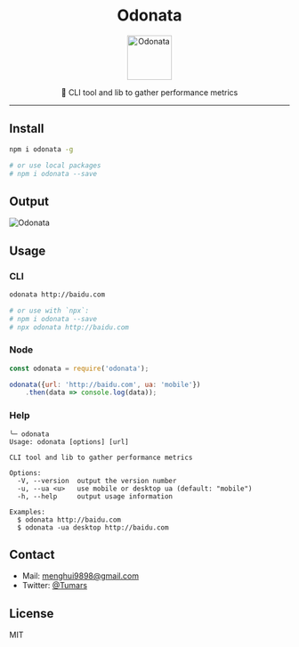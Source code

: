 <h1 align="center">Odonata</h1>
<p align="center"><img src="http://www.ferecord.com/wp-content/uploads/2019/02/odonata-icon.png" alt="Odonata" width="80"></p>
<p align="center">🎉 CLI tool and lib to gather performance metrics </p>

----

## Install
```bash
npm i odonata -g

# or use local packages
# npm i odonata --save
```

## Output

![Odonata](http://www.ferecord.com/wp-content/uploads/2019/02/odonata-cli-screenshot.png)

## Usage

### CLI
```bash
odonata http://baidu.com

# or use with `npx`:
# npm i odonata --save
# npx odonata http://baidu.com
```

### Node
```js
const odonata = require('odonata');

odonata({url: 'http://baidu.com', ua: 'mobile'})
    .then(data => console.log(data));
```


### Help
```
╰─ odonata
Usage: odonata [options] [url]

CLI tool and lib to gather performance metrics

Options:
  -V, --version  output the version number
  -u, --ua <u>   use mobile or desktop ua (default: "mobile")
  -h, --help     output usage information

Examples:
  $ odonata http://baidu.com
  $ odonata -ua desktop http://baidu.com
```

## Contact
 - Mail: menghui9898@gmail.com
 - Twitter: [@Tumars](https://twitter.com/Tumars)


## License
MIT